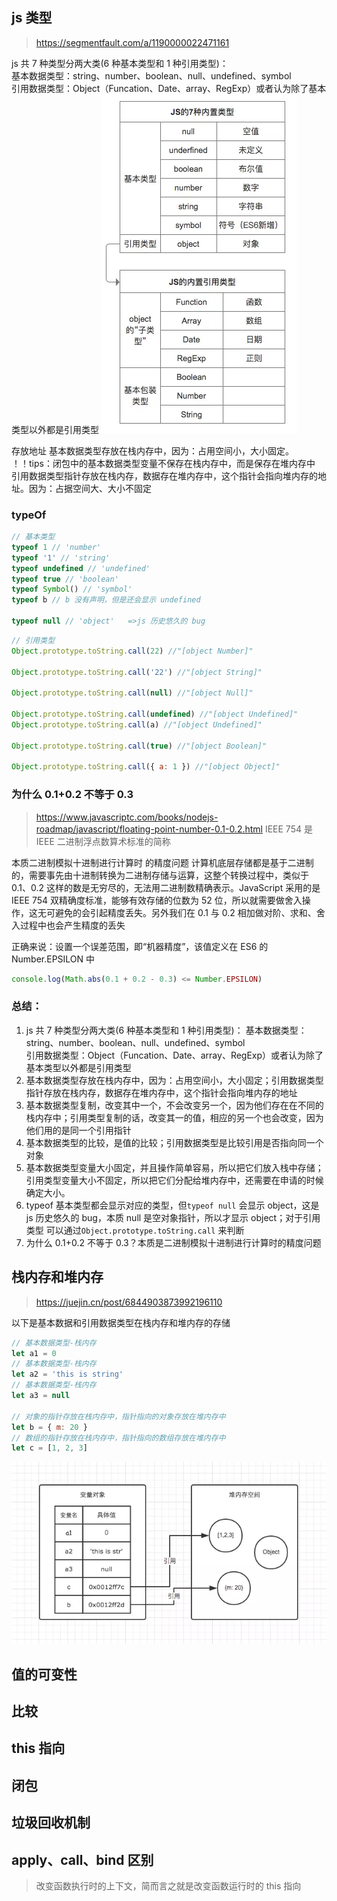 ## js 类型

> https://segmentfault.com/a/1190000022471161

js 共 7 种类型分两大类(6 种基本类型和 1 种引用类型)：  
基本数据类型：string、number、boolean、null、undefined、symbol  
引用数据类型：Object（Funcation、Date、array、RegExp）或者认为除了基本类型以外都是引用类型
![js类型](../../assets/images/js-type.png)

存放地址
基本数据类型存放在栈内存中，因为：占用空间小，大小固定。  
！！tips：闭包中的基本数据类型变量不保存在栈内存中，而是保存在堆内存中  
引用数据类型指针存放在栈内存，数据存在堆内存中，这个指针会指向堆内存的地址。因为：占据空间大、大小不固定

### typeOf

```js
// 基本类型
typeof 1 // 'number'
typeof '1' // 'string'
typeof undefined // 'undefined'
typeof true // 'boolean'
typeof Symbol() // 'symbol'
typeof b // b 没有声明，但是还会显示 undefined

typeof null // 'object'   =>js 历史悠久的 bug
```

```js
// 引用类型
Object.prototype.toString.call(22) //"[object Number]"

Object.prototype.toString.call('22') //"[object String]"

Object.prototype.toString.call(null) //"[object Null]"

Object.prototype.toString.call(undefined) //"[object Undefined]"
Object.prototype.toString.call(a) //"[object Undefined]"

Object.prototype.toString.call(true) //"[object Boolean]"

Object.prototype.toString.call({ a: 1 }) //"[object Object]"
```

### 为什么 0.1+0.2 不等于 0.3

> https://www.javascriptc.com/books/nodejs-roadmap/javascript/floating-point-number-0.1-0.2.html
> IEEE 754 是 IEEE 二进制浮点数算术标准的简称

本质二进制模拟十进制进行计算时 的精度问题
计算机底层存储都是基于二进制的，需要事先由十进制转换为二进制存储与运算，这整个转换过程中，类似于 0.1、0.2 这样的数是无穷尽的，无法用二进制数精确表示。JavaScript 采用的是 IEEE 754 双精确度标准，能够有效存储的位数为 52 位，所以就需要做舍入操作，这无可避免的会引起精度丢失。另外我们在 0.1 与 0.2 相加做对阶、求和、舍入过程中也会产生精度的丢失

正确来说：设置一个误差范围，即“机器精度”，该值定义在 ES6 的 Number.EPSILON 中

```js
console.log(Math.abs(0.1 + 0.2 - 0.3) <= Number.EPSILON)
```

### 总结：

1. js 共 7 种类型分两大类(6 种基本类型和 1 种引用类型)：
   基本数据类型：string、number、boolean、null、undefined、symbol  
   引用数据类型：Object（Funcation、Date、array、RegExp）或者认为除了基本类型以外都是引用类型
2. 基本数据类型存放在栈内存中，因为：占用空间小，大小固定；引用数据类型指针存放在栈内存，数据存在堆内存中，这个指针会指向堆内存的地址
3. 基本数据类型复制，改变其中一个，不会改变另一个，因为他们存在在不同的栈内存中；引用类型复制的话，改变其一的值，相应的另一个也会改变，因为他们用的是同一个引用指针
4. 基本数据类型的比较，是值的比较；引用数据类型是比较引用是否指向同一个对象
5. 基本数据类型变量大小固定，并且操作简单容易，所以把它们放入栈中存储；引用类型变量大小不固定，所以把它们分配给堆内存中，还需要在申请的时候确定大小。
6. typeof 基本类型都会显示对应的类型，但`typeof null` 会显示 object，这是 js 历史悠久的 bug，本质 null 是空对象指针，所以才显示 object；对于引用类型 可以通过`Object.prototype.toString.call` 来判断
7. 为什么 0.1+0.2 不等于 0.3？本质是二进制模拟十进制进行计算时的精度问题

## 栈内存和堆内存

> https://juejin.cn/post/6844903873992196110

以下是基本数据和引用数据类型在栈内存和堆内存的存储

```js
// 基本数据类型-栈内存
let a1 = 0
// 基本数据类型-栈内存
let a2 = 'this is string'
// 基本数据类型-栈内存
let a3 = null

// 对象的指针存放在栈内存中，指针指向的对象存放在堆内存中
let b = { m: 20 }
// 数组的指针存放在栈内存中，指针指向的数组存放在堆内存中
let c = [1, 2, 3]
```

![alt text](../../assets/images/js/image1.png)

## 值的可变性

## 比较

## this 指向

## 闭包

## 垃圾回收机制

## apply、call、bind 区别

> 改变函数执行时的上下文，简而言之就是改变函数运行时的 this 指向
